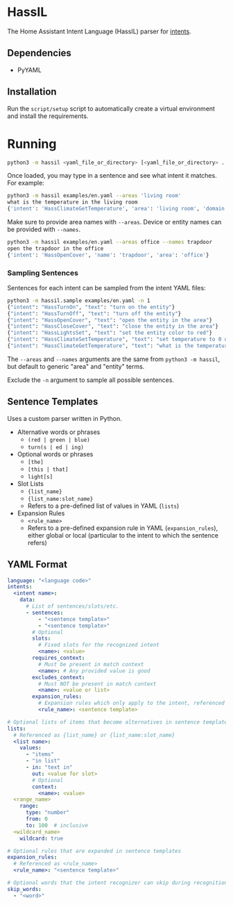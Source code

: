 # HassIL

The Home Assistant Intent Language (HassIL) parser for [intents](https://github.com/home-assistant/intents).


## Dependencies

* PyYAML


## Installation

Run the `script/setup` script to automatically create a virtual environment and install the requirements.


# Running

``` sh
python3 -m hassil <yaml_file_or_directory> [<yaml_file_or_directory> ...]
```

Once loaded, you may type in a sentence and see what intent it matches.
For example:

``` sh
python3 -m hassil examples/en.yaml --areas 'living room'
what is the temperature in the living room
{'intent': 'HassClimateGetTemperature', 'area': 'living room', 'domain': 'climate'}
```

Make sure to provide area names with `--areas`. Device or entity names can be provided with `--names`.

``` sh
python3 -m hassil examples/en.yaml --areas office --names trapdoor
open the trapdoor in the office
{'intent': 'HassOpenCover', 'name': 'trapdoor', 'area': 'office'}
```


### Sampling Sentences

Sentences for each intent can be sampled from the intent YAML files:

``` sh
python3 -m hassil.sample examples/en.yaml -n 1
{"intent": "HassTurnOn", "text": "turn on the entity"}
{"intent": "HassTurnOff", "text": "turn off the entity"}
{"intent": "HassOpenCover", "text": "open the entity in the area"}
{"intent": "HassCloseCover", "text": "close the entity in the area"}
{"intent": "HassLightsSet", "text": "set the entity color to red"}
{"intent": "HassClimateSetTemperature", "text": "set temperature to 0 degrees in the area"}
{"intent": "HassClimateGetTemperature", "text": "what is the temperature in the area"}
```

The `--areas` and `--names` arguments are the same from `python3 -m hassil`, but default to generic "area" and "entity" terms.

Exclude the `-n` argument to sample all possible sentences.


## Sentence Templates

Uses a custom parser written in Python.

* Alternative words or phrases
  * `(red | green | blue)`
  * `turn(s | ed | ing)`
* Optional words or phrases
  * `[the]`
  * `[this | that]`
  * `light[s]`
* Slot Lists
  * `{list_name}`
  * `{list_name:slot_name}`
  * Refers to a pre-defined list of values in YAML (`lists`)
* Expansion Rules
  * `<rule_name>`
  * Refers to a pre-defined expansion rule in YAML (`expansion_rules`), either global or local (particular to the intent to which the sentence refers)


## YAML Format

``` yaml
language: "<language code>"
intents:
  <intent name>:
    data:
      # List of sentences/slots/etc.
      - sentences:
          - "<sentence template>"
          - "<sentence template>"
        # Optional
        slots:
          # Fixed slots for the recognized intent
          <name>: <value>
        requires_context:
          # Must be present in match context
          <name>: # Any provided value is good
        excludes_context:
          # Must NOT be present in match context
          <name>: <value or list>
        expansion_rules:
          # Expansion rules which only apply to the intent, referenced as <rule_name>
          <rule_name>: <sentence template>

# Optional lists of items that become alternatives in sentence templates
lists:
  # Referenced as {list_name} or {list_name:slot_name}
  <list name>:
    values:
      - "items"
      - "in list"
      - in: "text in"
        out: <value for slot>
        # Optional
        context:
          <name>: <value>
  <range_name>
    range:
      type: "number"
      from: 0
      to: 100  # inclusive
  <wildcard_name>
    wildcard: true

# Optional rules that are expanded in sentence templates
expansion_rules:
  # Referenced as <rule_name>
  <rule_name>: "<sentence template>"

# Optional words that the intent recognizer can skip during recognition
skip_words:
  - "<word>"
```
